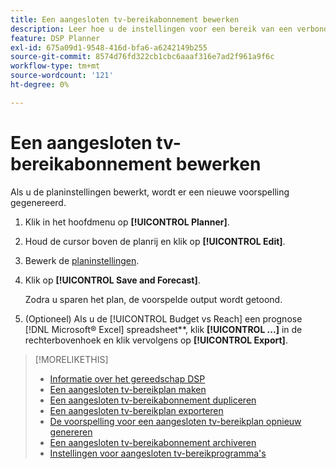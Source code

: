 ```yaml
---
title: Een aangesloten tv-bereikabonnement bewerken
description: Leer hoe u de instellingen voor een bereik van een verbonden tv kunt bewerken.
feature: DSP Planner
exl-id: 675a09d1-9548-416d-bfa6-a6242149b255
source-git-commit: 8574d76fd322cb1cbc6aaaf316e7ad2f961a9f6c
workflow-type: tm+mt
source-wordcount: '121'
ht-degree: 0%

---
```


# Een aangesloten tv-bereikabonnement bewerken

Als u de planinstellingen bewerkt, wordt er een nieuwe voorspelling gegenereerd.

1. Klik in het hoofdmenu op **[!UICONTROL Planner]**.

1. Houd de cursor boven de planrij en klik op **[!UICONTROL Edit]**.

1. Bewerk de [planinstellingen](planner-settings.md).

1. Klik op **[!UICONTROL Save and Forecast]**.

   Zodra u sparen het plan, de voorspelde output wordt getoond.

1. (Optioneel) Als u de [!UICONTROL Budget vs Reach] een prognose [!DNL Microsoft® Excel] spreadsheet**, klik **[!UICONTROL ...]** in de rechterbovenhoek en klik vervolgens op **[!UICONTROL Export]**.

>[!MORELIKETHIS]
>
>* [Informatie over het gereedschap DSP](planner-about.md)
>* [Een aangesloten tv-bereikplan maken](planner-create.md)
>* [Een aangesloten tv-bereikabonnement dupliceren](planner-duplicate.md)
>* [Een aangesloten tv-bereikplan exporteren](planner-export.md)
>* [De voorspelling voor een aangesloten tv-bereikplan opnieuw genereren](planner-forecast.md)
>* [Een aangesloten tv-bereikabonnement archiveren](planner-archive.md)
>* [Instellingen voor aangesloten tv-bereikprogramma&#39;s](planner-settings.md)
